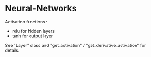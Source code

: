 # Neural-Networks
Activation functions :
  - relu for hidden layers 
  - tanh for output layer

See "Layer" class and "get_activation" / "get_derivative_activation" for details.
